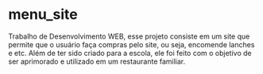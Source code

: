 # menu_site
Trabalho de Desenvolvimento WEB, esse projeto consiste em um site que permite que o usuário faça compras pelo site, ou seja, encomende lanches e etc. Além de ter sido criado para a escola, ele foi feito com o objetivo de ser aprimorado e utilizado em um restaurante familiar.
